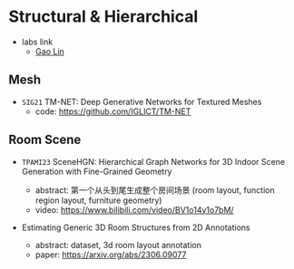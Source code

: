 # Structural & Hierarchical

- labs link
    - [Gao Lin](http://geometrylearning.com/lin/)

## Mesh

- `SIG21` TM-NET: Deep Generative Networks for Textured Meshes
    - code: https://github.com/IGLICT/TM-NET


## Room Scene

- `TPAMI23` SceneHGN: Hierarchical Graph Networks for 3D Indoor Scene Generation with Fine-Grained Geometry
    - abstract: 第一个从头到尾生成整个房间场景 (room layout, function region layout, furniture geometry)
    - video: https://www.bilibili.com/video/BV1o14y1o7bM/

- Estimating Generic 3D Room Structures from 2D Annotations
    - abstract: dataset, 3d room layout annotation
    - paper: https://arxiv.org/abs/2306.09077